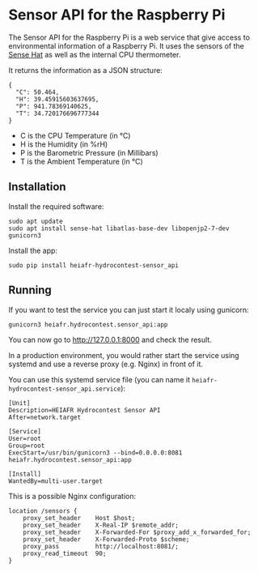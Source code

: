 # Sensor API for the Raspberry Pi

The Sensor API for the Raspberry Pi is a web service that give access to environmental
information of a Raspberry Pi. It uses the sensors of the
[Sense Hat](https://www.raspberrypi.org/products/sense-hat/) as well as the
internal CPU thermometer.

It returns the information as a JSON structure:

```
{
  "C": 50.464, 
  "H": 39.45915603637695, 
  "P": 941.78369140625, 
  "T": 34.720176696777344
}
```

* C is the CPU Temperature (in °C)
* H is the Humidity (in %rH)
* P is the Barometric Pressure (in Millibars)
* T is the Ambient Temperature (in °C)


## Installation

Install the required software:
```
sudo apt update
sudo apt install sense-hat libatlas-base-dev libopenjp2-7-dev gunicorn3
```
Install the app:
```
sudo pip install heiafr-hydrocontest-sensor_api
```

## Running

If you want to test the service you can just start it localy using gunicorn:

```
gunicorn3 heiafr.hydrocontest.sensor_api:app
```

You can now go to http://127.0.0.1:8000 and check the result.

In a production environment, you would rather start the service using systemd and use a reverse proxy (e.g. Nginx) in front of it.

You can use this systemd service file (you can name it `heiafr-hydrocontest-sensor_api.service`):

```
[Unit]
Description=HEIAFR Hydrocontest Sensor API
After=network.target

[Service]
User=root
Group=root
ExecStart=/usr/bin/gunicorn3 --bind=0.0.0.0:8081 heiafr.hydrocontest.sensor_api:app

[Install]
WantedBy=multi-user.target
```

This is a possible Nginx configuration:

```
location /sensors {
    proxy_set_header    Host $host;
    proxy_set_header    X-Real-IP $remote_addr;
    proxy_set_header    X-Forwarded-For $proxy_add_x_forwarded_for;
    proxy_set_header    X-Forwarded-Proto $scheme;
    proxy_pass          http://localhost:8081/;
    proxy_read_timeout  90;
}
```
